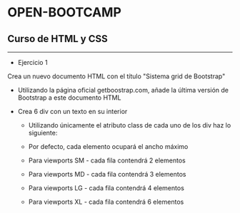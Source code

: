 # OPEN-BOOTCAMP

## Curso de HTML y CSS
***

- Ejercicio 1

Crea un nuevo documento HTML con el título "Sistema grid de Bootstrap"

* Utilizando la página oficial getboostrap.com, añade la última versión de Bootstrap a este documento HTML

* Crea 6 div con un texto en su interior

    - Utilizando únicamente el atributo class de cada uno de los div haz lo siguiente:

    - Por defecto, cada elemento ocupará el ancho máximo

    - Para viewports SM - cada fila contendrá 2 elementos

    - Para viewports MD - cada fila contendrá 3 elementos

    - Para viewports LG - cada fila contendrá 4 elementos

    - Para viewports XL - cada fila contendrá 6 elementos
